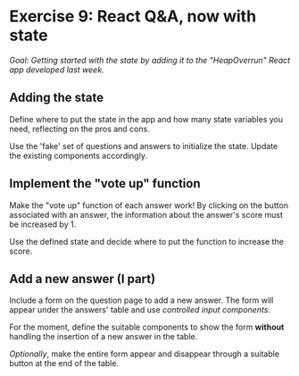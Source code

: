 # Exercise 9: React Q&A, now with state

_Goal: Getting started with the state by adding it to the "HeapOverrun" React app developed last week._

## Adding the state

Define where to put the state in the app and how many state variables you need, reflecting on the pros and cons. 

Use the 'fake' set of questions and answers to initialize the state. Update the existing components accordingly.

## Implement the "vote up" function

Make the "vote up" function of each answer work! By clicking on the button associated with an answer, the information about the answer's score must be increased by 1.

Use the defined state and decide where to put the function to increase the score.

## Add a new answer (I part)

Include a form on the question page to add a new answer. The form will appear under the answers' table and use _controlled input components_. 

For the moment, define the suitable components to show the form **without** handling the insertion of a new answer in the table.

_Optionally_, make the entire form appear and disappear through a suitable button at the end of the table.


